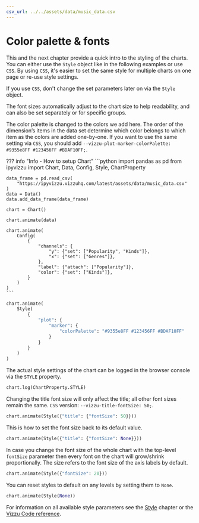 ```yaml
---
csv_url: ../../assets/data/music_data.csv
---
```


# Color palette & fonts

This and the next chapter provide a quick intro to the styling of the charts.
You can either use the `Style` object like in the following examples or use
`CSS`. By using `CSS`, it's easier to set the same style for multiple charts on
one page or re-use style settings.

If you use `CSS`, don't change the set parameters later on via the `Style`
object.

The font sizes automatically adjust to the chart size to help readability, and
can also be set separately or for specific groups.

The color palette is changed to the colors we add here. The order of the
dimension’s items in the data set determine which color belongs to which item as
the colors are added one-by-one. If you want to use the same setting via `CSS`,
you should add
`--vizzu-plot-marker-colorPalette: #9355e8FF #123456FF #BDAF10FF;`.

<div id="tutorial_01"></div>

??? info "Info - How to setup Chart"
    ```python
    import pandas as pd
    from ipyvizzu import Chart, Data, Config, Style, ChartProperty

    data_frame = pd.read_csv(
        "https://ipyvizzu.vizzuhq.com/latest/assets/data/music_data.csv"
    )
    data = Data()
    data.add_data_frame(data_frame)

    chart = Chart()

    chart.animate(data)

    chart.animate(
        Config(
            {
                "channels": {
                    "y": {"set": ["Popularity", "Kinds"]},
                    "x": {"set": ["Genres"]},
                },
                "label": {"attach": ["Popularity"]},
                "color": {"set": ["Kinds"]},
            }
        )
    )
    ```

```python
chart.animate(
    Style(
        {
            "plot": {
                "marker": {
                    "colorPalette": "#9355e8FF #123456FF #BDAF10FF"
                }
            }
        }
    )
)
```

The actual style settings of the chart can be logged in the browser console via
the `STYLE` property.

```python
chart.log(ChartProperty.STYLE)
```

Changing the title font size will only affect the title; all other font sizes
remain the same. `CSS` version: `--vizzu-title-fontSize: 50;`.

<div id="tutorial_02"></div>

```python
chart.animate(Style({"title": {"fontSize": 50}}))
```

This is how to set the font size back to its default value.

<div id="tutorial_03"></div>

```python
chart.animate(Style({"title": {"fontSize": None}}))
```

In case you change the font size of the whole chart with the top-level
`fontSize` parameter then every font on the chart will grow/shrink
proportionally. The size refers to the font size of the axis labels by default.

<div id="tutorial_04"></div>

```python
chart.animate(Style({"fontSize": 20}))
```

You can reset styles to default on any levels by setting them to `None`.

<div id="tutorial_05"></div>

```python
chart.animate(Style(None))
```

For information on all available style parameters see the [Style](./style.md)
chapter or the
[Vizzu Code reference](https://lib.vizzuhq.com/latest/reference/interfaces/vizzu.Styles.Chart/#properties).

<script src="../color_palette_fonts.js"></script>
